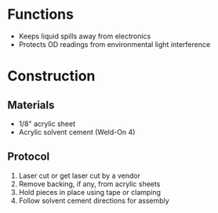 # Functions
- Keeps liquid spills away from electronics
- Protects OD readings from environmental light interference

# Construction
## Materials
- 1/8" acrylic sheet
- Acrylic solvent cement (Weld-On 4)

## Protocol
1. Laser cut or get laser cut by a vendor
2. Remove backing, if any, from acrylic sheets
3. Hold pieces in place using tape or clamping
4. Follow solvent cement directions for assembly